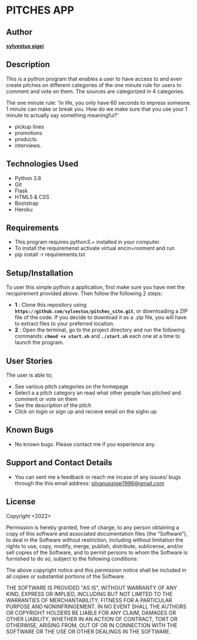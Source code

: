 # PITCHES APP
## Author
[**sylvestus sigei**](https://github.com/sylvestus)
## Description
This is a python program that enables a user to have access to and even create pitches on different categories of the one minute rule for users to comment and vote on them. The sources are categorized in 4 categories.

The one minute rule: 'In life, you only have 60 seconds to impress someone. 1 minute can make or break you. How do we make sure that you use your 1 minute to actually say something meaningful?'

* pickup lines
* promotions
* products.
* interviews.

## Technologies Used
* Python 3.8
* Git
* Flask
* HTML5 & CSS
* Bootstrap
* Heroku
## Requirements
* This program requires python3.+ installed in your computer. 
* To install the requiremenst activate virtual encin=ronment and run
 * pip install -r requirements.txt


## Setup/Installation
To user this simple python a application, first make sure you have met the recquirement provided above.
Then follow the following 2 steps:
* **1** : Clone this repository using **`https://github.com/sylvestus/pitches_site.git`**, or downloading a ZIP file of the code. If you decide  to download it as a .zip file, you will have to extract files to your preferred location.
* **2** : Open the terminal, go to the project directory and run the following commands: **`chmod +x start.sh`** and **`./start.sh`** each one at a time to launch the program.
## User Stories
The user is able to;
* See various pitch categories on the homepage
* Select a a pitch category an read what other people has pitched and comment or vote on them
* See the  description of the pitch 
* Click on login or sign up and recieve email on the sighn up
## Known Bugs
* No known bugs. Please contact me if you experience any.
## Support and Contact Details
* You can sent me a feedback or reach me incase of any issues/ bugs through the this email address:
 silvanussigei1996@gmail.com
## License
Copyright <2022> <silvano>

Permission is hereby granted, free of charge, to any person obtaining a copy of this software and associated documentation files (the "Software"), to deal in the Software without restriction, including without limitation the rights to use, copy, modify, merge, publish, distribute, sublicense, and/or sell copies of the Software, and to permit persons to whom the Software is furnished to do so, subject to the following conditions:

The above copyright notice and this permission notice shall be included in all copies or substantial portions of the Software.

THE SOFTWARE IS PROVIDED "AS IS", WITHOUT WARRANTY OF ANY KIND, EXPRESS OR IMPLIED, INCLUDING BUT NOT LIMITED TO THE WARRANTIES OF MERCHANTABILITY, FITNESS FOR A PARTICULAR PURPOSE AND NONINFRINGEMENT. IN NO EVENT SHALL THE AUTHORS OR COPYRIGHT HOLDERS BE LIABLE FOR ANY CLAIM, DAMAGES OR OTHER LIABILITY, WHETHER IN AN ACTION OF CONTRACT, TORT OR OTHERWISE, ARISING FROM, OUT OF OR IN CONNECTION WITH THE SOFTWARE OR THE USE OR OTHER DEALINGS IN THE SOFTWARE.